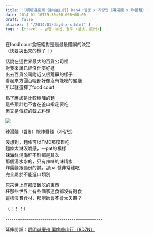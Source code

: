 ```yaml
---
title: '[明明遊慶州 偏向釜山行] Day4：짬뽕 x 자장면（辣湯麵 x 炸醬麵）'
date: 2014-01-16T19:30:00.000+08:00
draft: false
aliases: [ "/2014/01/day4-x-x.html" ]
tags : [travel - 남한・부산、경주 (釜山、慶州)]
---
```


在food court食飯絕對是最最最錯誤的決定  
（快要哭出來的樣子！）  
  
話說在這世界最大的百貨公司裡  
對我來說已經沒什麼好逛  
出去百貨公司附近又很荒蕪的樣子  
看起來方圓百哩都好像沒有能吃的餐廳  
所以就選擇了food court  
  
點了應該是比較穩陣的麵  
這些預計也不會在釜山指定要吃  
但又是傳統的韓式料理  

![](/images/busanjj4j.jpg)

辣湯麵（짬뽕）跟炸醬麵（자장면）  
  
沒想到，麵條可以TMD那麼難吃  
麵條太淋沒嚼感，一pat的模樣  
辣海鮮湯海鮮不鮮都是其次  
那個湯水水的，只有辣味的味精水  
炸醬麵跟過份的鹹，那pat醬非常難吃  
完全屬於不能進口類別  
  
原來世上有那麼難吃的東西  
枉那些世界上有些國家連食都沒有得食  
這樣浪費食材，那廚師會不會太夭壽？  
  
（！！！）  
  
\-----------------------------------------------  
  
延伸閱讀：[明明遊慶州 偏向釜山行（8D7N）](https://hidie.net/busanjj8d7n/)
